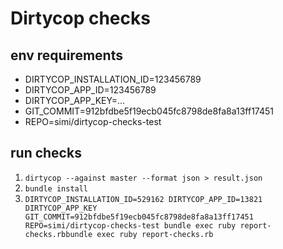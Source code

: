 # Dirtycop checks

## env requirements

* DIRTYCOP_INSTALLATION_ID=123456789
* DIRTYCOP_APP_ID=123456789
* DIRTYCOP_APP_KEY=...
* GIT_COMMIT=912bfdbe5f19ecb045fc8798de8fa8a13ff17451
* REPO=simi/dirtycop-checks-test


## run checks
1. `dirtycop --against master --format json > result.json`
2. `bundle install`
3. `DIRTYCOP_INSTALLATION_ID=529162 DIRTYCOP_APP_ID=13821 DIRTYCOP_APP_KEY GIT_COMMIT=912bfdbe5f19ecb045fc8798de8fa8a13ff17451 REPO=simi/dirtycop-checks-test bundle exec ruby report-checks.rbbundle exec ruby report-checks.rb`


